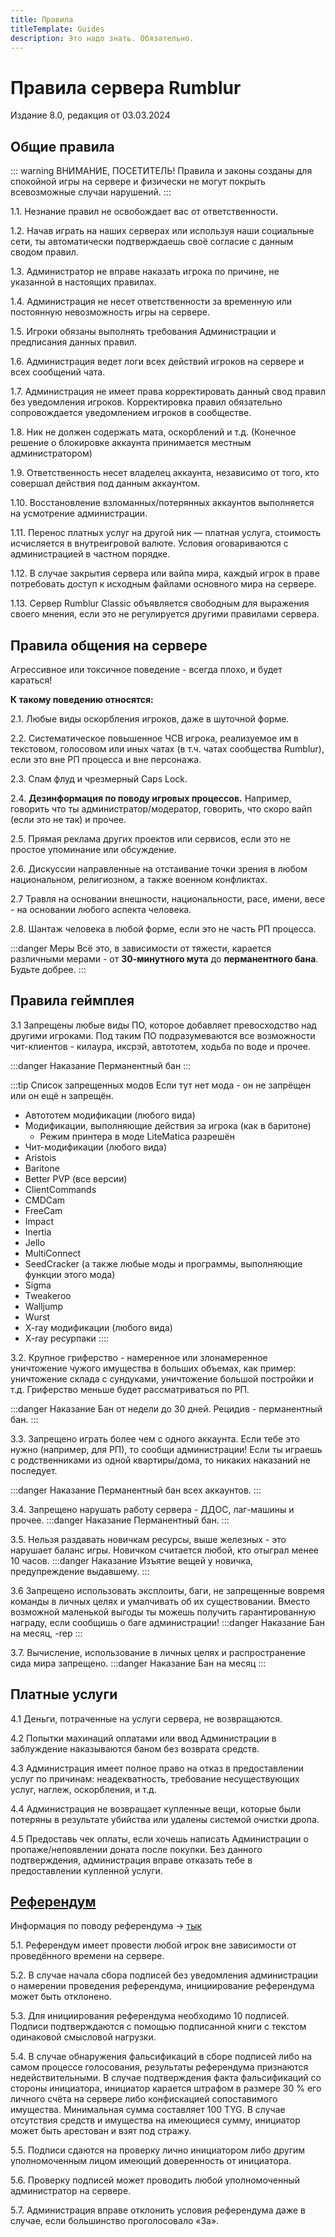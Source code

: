 ```yaml
---
title: Правила
titleTemplate: Guides
description: Это надо знать. Обязательно.
---
```


# Правила сервера Rumblur
Издание 8.0, редакция от 03.03.2024

## Общие правила

::: warning ВНИМАНИЕ, ПОСЕТИТЕЛЬ!
Правила и законы созданы для спокойной игры на сервере и физически не могут покрыть всевозможные случаи нарушений.
:::

1.1. Незнание правил не освобождает вас от ответственности.

1.2. Начав играть на наших серверах или используя наши социальные сети, ты автоматически подтверждаешь своё согласие с данным сводом правил.

1.3. Администратор не вправе наказать игрока по причине, не указанной в настоящих правилах.

1.4. Администрация не несет ответственности за временную или постоянную невозможность игры на сервере.

1.5. Игроки обязаны выполнять требования Администрации и предписания данных правил.

1.6. Администрация ведет логи всех действий игроков на сервере и всех сообщений чата.

1.7. Администрация не имеет права корректировать данный свод правил без уведомления игроков. Корректировка правил обязательно сопровождается уведомлением игроков в сообществе.

1.8. Ник не должен содержать мата, оскорблений и т.д. (Конечное решение о блокировке аккаунта принимается местным администратором)

1.9. Ответственность несет владелец аккаунта, независимо от того, кто совершал действия под данным аккаунтом.

1.10. Восстановление взломанных/потерянных аккаунтов выполняется на усмотрение администрации.

1.11. Перенос платных услуг на другой ник — платная услуга, стоимость исчисляется в внутреигровой валюте. Условия оговариваются c администрацией в частном порядке.
    
1.12. В случае закрытия сервера или вайпа мира, каждый игрок в праве потребовать доступ к исходным файлами основного мира на сервере.

1.13. Сервер Rumblur Classic объявляется свободным для выражения своего мнения, если это не регулируется другими правилами сервера.

## Правила общения на сервере

Агрессивное или токсичное поведение - всегда плохо, и будет караться!

**К такому поведению относятся:**

2.1. Любые виды оскорбления игроков, даже в шуточной форме.

2.2. Систематическое повышенное ЧСВ игрока, реализуемое им в текстовом, голосовом или иных чатах (в т.ч. чатах сообщества Rumblur), если это вне РП процесса и вне персонажа.

2.3. Спам флуд и чрезмерный Caps Lock.

2.4. **Дезинформация по поводу игровых процессов.** Например, говорить что ты администратор/модератор, говорить, что скоро вайп (если это не так) и прочее.

2.5. Прямая реклама других проектов или сервисов, если это не простое упоминание или обсуждение.

2.6. Дискуссии направленные на отстаивание точки зрения в любом национальном, религиозном, а также военном конфликтах.

2.7 Травля на основании внешности, национальности, расе, имени, весе - на основании любого аспекта человека.

2.8. Шантаж человека в любой форме, если это не часть РП процесса.


:::danger Меры
Всё это, в зависимости от тяжести, карается различными мерами - от **30-минутного мута** до **перманентного бана**. Будьте добрее.
:::

## Правила геймплея
3.1 Запрещены любые виды ПО, которое добавляет превосходство над другими игроками. Под таким ПО подразумеваются все возможности чит-клиентов - килаура, иксрэй, автототем, ходьба по воде и прочее.

:::danger Наказание
Перманентный бан
:::

:::tip Список запрещенных модов
Если тут нет мода - он не запрёщен или он ещё н запрещён.
- Автототем модификации (любого вида)
- Модификации, выполняющие действия за игрока (как в баритоне)
  - Режим принтера в моде LiteMatica разрешён
- Чит-модификации (любого вида)
- Aristois
- Baritone
- Better PVP (все версии)
- ClientCommands
- CMDCam
- FreeCam
- Impact
- Inertia
- Jello
- MultiConnect
- SeedCracker (а также любые моды и программы, выполняющие функции этого мода)
- Sigma
- Tweakeroo
- Walljump
- Wurst
- X-ray модификации (любого вида)
- X-ray ресурпаки
::::

3.2. Крупное гриферство - намеренное или злонамеренное уничтожение чужого имущества в больших объемах, как пример: уничтожение склада с сундуками, уничтожение большой постройки и т.д. Гриферство меньше будет рассматриваться по РП.

:::danger Наказание
Бан от недели до 30 дней. Рецидив - перманентный бан.
:::

3.3. Запрещено играть более чем с одного аккаунта. Если тебе это нужно (например, для РП), то сообщи администрации! Если ты играешь с родственниками из одной квартиры/дома, то никаких наказаний не последует.

:::danger Наказание
Перманентный бан всех аккаунтов.
:::

3.4. Запрещено нарушать работу сервера - ДДОС, лаг-машины и прочее.
:::danger Наказание
Перманентный бан.
:::

3.5. Нельзя раздавать новичкам ресурсы, выше железных - это нарушает баланс игры.
Новичком считается любой, кто отыграл менее 10 часов.
:::danger Наказание
Изъятие вещей у новичка, предупреждение выдавшему.
:::

3.6 Запрещено использовать эксплоиты, баги, не запрещенные вовремя команды в личных целях и умалчивать об их существовании. Вместо возможной маленькой выгоды ты можешь получить гарантированную награду, если сообщишь о баге администрации!
:::danger Наказание
Бан на месяц, -rep
:::

3.7. Вычисление, использование в личных целях и распространение сида мира запрещено.
:::danger Наказание
Бан на месяц
:::

## Платные услуги
4.1 Деньги, потраченные на услуги сервера, не возвращаются.

4.2 Попытки махинаций оплатами или ввод Администрации в заблуждение наказываются баном без возврата средств.

4.3 Администрация имеет полное право на отказ в предоставлении услуг по причинам: неадекватность, требование несуществующих услуг, наглеж, оскорбления, и т.д.

4.4 Администрация не возвращает купленные вещи, которые были потеряны в результате убийства или удалены системой очистки дропа.

4.5 Предоставь чек оплаты, если хочешь написать Администрации о пропаже/непоявлении доната после покупки. Без данного подтверждения, администрация вправе отказать тебе в предоставлении купленной услуги.

## [Референдум](/news/2020-12-28-referendum/)
Информация по поводу референдума → [тык](/news/2020-12-28-referendum/)

5.1. Референдум имеет провести любой игрок вне зависимости от проведённого времени на сервере.

5.2. В случае начала сбора подписей без 
уведомления администрации о намерении проведения референдума, инициирование референдума может быть отклонено.

5.3. Для инициирования референдума необходимо 10 подписей. Подписи подтверждаются с помощью подписанной книги с текстом одинаковой смысловой нагрузки.

5.4. В случае обнаружения фальсификаций в сборе подписей либо на самом процессе голосования, результаты референдума признаются недействительными. В случае подтверждения факта фальсификаций со стороны инициатора, инициатор карается штрафом в размере 30 % его личного счёта на сервере либо конфискацией сопоставимого имущества. Минимальная сумма составляет 100 TYG. В случае отсутствия средств и имущества на имеющиеся сумму, инициатор может быть арестован и взят под стражу.

5.5. Подписи сдаются на проверку лично инициатором либо другим уполномоченным лицом имеющий доверенность от инициатора.

5.6. Проверку подписей может проводить любой уполномоченный администратор на сервере.

5.7. Администрация вправе отклонить условия референдума даже в случае, если большинство проголосовало «За».